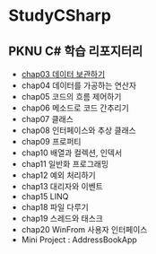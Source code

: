 # StudyCSharp
PKNU C# 학습 리포지터리
---
- [chap03 데이터 보관하기](https://github.com/yfla980107/StudyCSharp21/tree/main/chap99/AddressBookApp)
- chap04 데이터를 가공하는 연산자
- chap05 코드의 흐름 제어하기
- chap06 메소드로 코드 간추리기
- chap07 클래스
- chap08 인터페이스와 추상 클래스
- chap09 프로퍼티
- chap10 배열과 컬렉션, 인덱서
- chap11 일반화 프로그래밍
- chap12 예외 처리하기
- chap13 대리자와 이벤트
- chap15 LINQ
- chap18 파일 다루기
- chap19 스레드와 태스크
- chap20 WinFrom 사용자 인터페이스
- Mini Project : AddressBookApp
